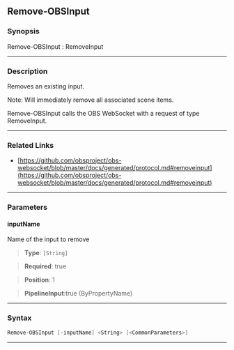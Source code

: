 Remove-OBSInput
---------------
### Synopsis
Remove-OBSInput : RemoveInput

---
### Description

Removes an existing input.

Note: Will immediately remove all associated scene items.


Remove-OBSInput calls the OBS WebSocket with a request of type RemoveInput.

---
### Related Links
* [https://github.com/obsproject/obs-websocket/blob/master/docs/generated/protocol.md#removeinput](https://github.com/obsproject/obs-websocket/blob/master/docs/generated/protocol.md#removeinput)



---
### Parameters
#### **inputName**

Name of the input to remove



> **Type**: ```[String]```

> **Required**: true

> **Position**: 1

> **PipelineInput**:true (ByPropertyName)



---
### Syntax
```PowerShell
Remove-OBSInput [-inputName] <String> [<CommonParameters>]
```
---
